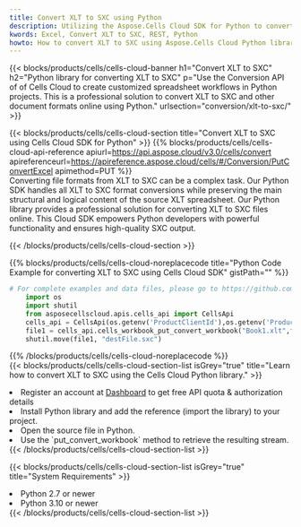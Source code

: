 ```yaml
---
title: Convert XLT to SXC using Python 
description: Utilizing the Aspose.Cells Cloud SDK for Python to convert a XLT format file to a SXC format file. 
kwords: Excel, Convert XLT to SXC, REST, Python
howto: How to convert XLT to SXC using Aspose.Cells Cloud Python library.
---
```



{{< blocks/products/cells/cells-cloud-banner h1="Convert XLT to SXC" h2="Python library for converting XLT to SXC" p="Use the Conversion API of of Cells Cloud to create customized spreadsheet workflows in Python projects. This is a professional solution to convert XLT to SXC and other document formats online using Python." urlsection="conversion/xlt-to-sxc/" >}}

{{< blocks/products/cells/cells-cloud-section  title="Convert XLT to SXC using Cells Cloud SDK for Python" >}}
{{% blocks/products/cells/cells-cloud-api-reference  apiurl=https://api.aspose.cloud/v3.0/cells/convert  apireferenceurl=https://apireference.aspose.cloud/cells/#/Conversion/PutConvertExcel  apimethod=PUT %}}
<br/>
Converting file formats from XLT to SXC can be a complex task. Our Python SDK handles all XLT to SXC format conversions while preserving the main structural and logical content of the source XLT spreadsheet. Our Python library provides a professional solution for converting XLT to SXC files online. This Cloud SDK empowers Python developers with powerful functionality and ensures high-quality SXC output.

{{< /blocks/products/cells/cells-cloud-section >}}

{{% blocks/products/cells/cells-cloud-noreplacecode title="Python Code Example for converting XLT to SXC using Cells Cloud SDK" gistPath="" %}}
 
```python
# For complete examples and data files, please go to https://github.com/aspose-cells-cloud/aspose-cells-cloud-python/
    import os
    import shutil
    from asposecellscloud.apis.cells_api import CellsApi
    cells_api = CellsApi(os.getenv('ProductClientId'),os.getenv('ProductClientSecret'))
    file1 = cells_api.cells_workbook_put_convert_workbook("Book1.xlt",format="sxc")
    shutil.move(file1, "destFile.sxc")     
```
 
{{% /blocks/products/cells/cells-cloud-noreplacecode  %}}
<br/>
{{< blocks/products/cells/cells-cloud-section-list isGrey="true"  title="Learn how to convert XLT to SXC using the Cells Cloud Python library." >}}
<li>Register an account at <a href="https://dashboard.aspose.cloud/">Dashboard</a> to get free API quota & authorization details</li>
<li>Install Python library and add the reference (import the library) to your project.</li>
<li>Open the source file in Python.</li>
<li>Use the `put_convert_workbook` method to retrieve the resulting stream.</li>
{{< /blocks/products/cells/cells-cloud-section-list >}}

{{< blocks/products/cells/cells-cloud-section-list isGrey="true"  title="System Requirements" >}}
<li>Python 2.7 or newer</li>
<li>Python 3.10 or newer</li>
{{< /blocks/products/cells/cells-cloud-section-list >}}
